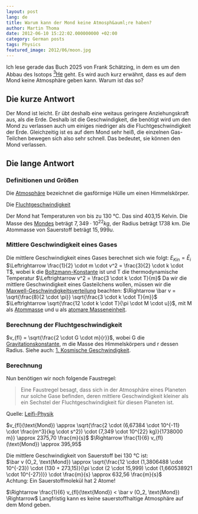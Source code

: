 ```yaml
---
layout: post
lang: de
title: Warum kann der Mond keine Atmosph&auml;re haben?
author: Martin Thoma
date: 2012-06-10 15:22:02.000000000 +02:00
category: German posts
tags: Physics
featured_image: 2012/06/moon.jpg
---
```

Ich lese gerade das Buch 2025 von Frank Sch&auml;tzing, in dem es um den Abbau des Isotops <a href="http://de.wikipedia.org/wiki/Helium-3#Kernfusion"><sup>3</sup>He</a> geht. Es wird auch kurz erw&auml;hnt, dass es auf dem Mond keine Atmosph&auml;re geben kann. Warum ist das so?

## Die kurze Antwort
Der Mond ist leicht. Er &uuml;bt deshalb eine weitaus geringere Anziehungskraft aus, als die Erde. Deshalb ist die Geschwindigkeit, die ben&ouml;tigt wird um den Mond zu verlassen auch um einiges niedriger als die Fluchtgeschwindigkeit der Erde. Gleichzeitig ist es auf dem Mond sehr hei&szlig;, die einzelnen Gas-Teilchen bewegen sich also sehr schnell. Das bedeutet, sie k&ouml;nnen den Mond verlassen.

## Die lange Antwort

### Definitionen und Gr&ouml;&szlig;en
Die <a href="http://de.wikipedia.org/wiki/Atmosph%C3%A4re_(Astronomie)">Atmosph&auml;re</a> bezeichnet die gasf&ouml;rmige H&uuml;lle um einen Himmelsk&ouml;rper.

Die <a href="http://de.wikipedia.org/wiki/Fluchtgeschwindigkeit#Zweite_kosmische_Geschwindigkeit_oder_Fluchtgeschwindigkeit">Fluchtgeschwindigkeit</a>

Der Mond hat Temperaturen von bis zu 130 &deg;C. Das sind 403,15 Kelvin.
Die Masse des <a href="http://de.wikipedia.org/wiki/Mond">Mondes</a> betr&auml;gt $7,349 \cdot 10^{22} kg$, der Radius betr&auml;gt 1738 km.
Die Atommasse von Sauerstoff betr&auml;gt $15,999 u$.

### Mittlere Geschwindigkeit eines Gases
Die mittlere Geschwindigkeit eines Gases berechnet sich wie folgt:
$E_{Kin} = \bar E_i$
$\Leftrightarrow \frac{1}{2} \cdot m \cdot v^2 = \frac{3}{2} \cdot k \cdot T$, wobei k die <a href="http://de.wikipedia.org/wiki/Boltzmann-Konstante">Boltzmann-Konstante</a> ist und T die thermodynamische Temperatur
$\Leftrightarrow v^2 = \frac{3 \cdot k \cdot T}{m}$
Da wir die mittlere Geschwindigkeit eines Gasteilchens wollen, m&uuml;ssen wir die <a href="http://de.wikipedia.org/wiki/Maxwell-Boltzmann-Verteilung">Maxwell-Geschwindigkeitsverteilung</a> beachten:
$\Rightarrow \bar v = \sqrt{\frac{8}{2 \cdot \pi}} \sqrt{\frac{3 \cdot k \cdot T}{m}}$
$\Leftrightarrow \sqrt{\frac{12 \cdot k \cdot T}{\pi \cdot M \cdot u}}$, mit M als <a href="http://de.wikipedia.org/wiki/Atommasse">Atommasse</a> und u als <a href="http://de.wikipedia.org/wiki/Atomare_Masseneinheit">atomare Masseneinheit</a>.

### Berechnung der Fluchtgeschwindigkeit
$v_{fl} = \sqrt{\frac{2 \cdot G \cdot m}{r}}$, wobei G die <a href="http://de.wikipedia.org/wiki/Gravitationskonstante">Gravitationskonstante</a>, m die Masse des Himmelsk&ouml;rpers und r dessen Radius. Siehe auch: <a href="http://de.wikipedia.org/wiki/Kosmische_Geschwindigkeiten">1. Kosmische Geschwindigkeit</a>.

### Berechnung
Nun ben&ouml;tigen wir noch folgende Faustregel:

<blockquote>Eine Faustregel besagt, dass sich in der Atmosph&auml;re eines Planeten nur solche Gase befinden, deren mittlere Geschwindigkeit kleiner als ein Sechstel der Fluchtgeschwindigkeit f&uuml;r diesen Planeten ist.</blockquote>
Quelle:  <a href="http://www.leifiphysik.de/web_ph12/musteraufgaben/08gastheorie/atmos/atmos.htm">Leifi-Physik</a>

$v_{fl}(\text{Mond}) \approx \sqrt{\frac{2 \cdot (6,67384 \cdot 10^{-11} \cdot \frac{m^3}{kg \cdot s^2}) \cdot (7,349 \cdot 10^{22} kg)}{1738000 m}} \approx 2375,70 \frac{m}{s}$
$\Rightarrow \frac{1}{6} v_{fl}(\text{Mond}) \approx 395,95$

Die mittlere Geschwindigkeit von Sauerstoff bei 130 &deg;C ist:<br/>
$\bar v (O_2, \text{Mond}) \approx \sqrt{\frac{12 \cdot (1,3806488 \cdot 10^{-23}) \cdot (130 + 273,15)}{\pi \cdot (2 \cdot 15,999) \cdot (1,660538921 \cdot 10^{-27})}} \cdot \frac{m}{s} \approx 632,56 \frac{m}{s}$<br/>
Achtung: Ein Sauerstoffmolek&uuml;l hat 2 Atome!

$\Rightarrow \frac{1}{6} v_{fl}(\text{Mond}) < \bar v (O_2, \text{Mond}) \Rightarrow$ Langfristig kann es keine sauerstoffhaltige Atmosph&auml;re auf dem Mond geben.
